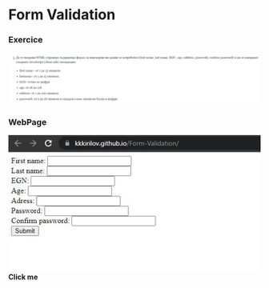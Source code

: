 # Form Validation
### Exercice

![header image](https://github.com/KKKirilov/Form-Validation/blob/master/FormValidationExercise.JPG)

### WebPage

[![1]][2]
**Click me**

[1]: https://github.com/KKKirilov/Form-Validation/blob/master/imagePage.JPG
[2]: https://kkkirilov.github.io/Form-Validation/
